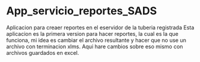 # App_servicio_reportes_SADS
Aplicacion para creaer reportes en el eservidor de la tuberia registrada
Esta aplicacion es la primera version para hacer reportes, la cual es la que funciona, mi idea es cambiar el archivo resultante y hacer que no use un archivo
con terminacion xlms. Aqui hare cambios sobre eso mismo con archivos guardados en excel.

